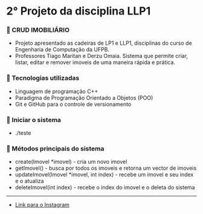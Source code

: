 # 2° Projeto da disciplina LLP1

### :page_facing_up: CRUD IMOBILIÁRIO
- Projeto apresentado as cadeiras de LP1 e LLP1, disciplinas do curso de Engenharia de Computação da UFPB.
- Professores Tiago Maritan e Derzu Omaia.
Sistema que permite criar, listar, editar e remover imoveis de uma maneira rápida e prática.

### :page_facing_up: Tecnologias utilizadas
- Linguagem de programação C++
- Paradigma de Programação Orientado a Objetos (POO)
- Git e GitHub para o controle de versionamento

### :page_facing_up: Iniciar o sistema
- ./teste

### :page_facing_up: Métodos principais do sistema
- create(Imovel *imovel) - cria um novo imovel
- getImovel() - busca por todos os imoveis e retorna um vector de imoveis
- updateImovel(Imovel *imovel, int index) - recebe um imovel e seu index e o atualiza
- deleteImovel(int index) - recebe o index do imovel e o deleta do sistema

---

- <a href="https://www.instagram.com/rosivaldo_lucas/?hl=pt-br" target="_blank">Link para o Instagram</a>
